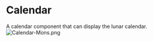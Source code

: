 # Calendar
A calendar component that can display the lunar calendar.
![Calendar-Mons.png](https://i.loli.net/2020/08/28/5WOxS9LVd7vMYbB.png)
